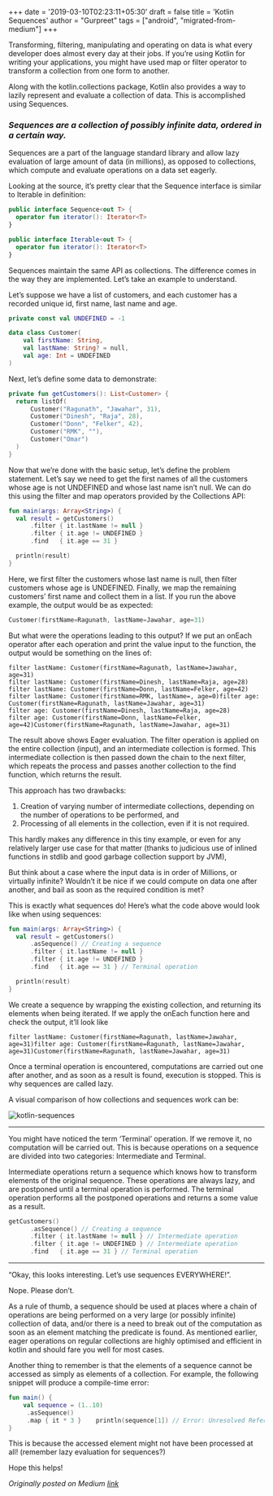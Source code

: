+++
date = '2019-03-10T02:23:11+05:30'
draft = false
title = 'Kotlin Sequences'
author = "Gurpreet"
tags = ["android", "migrated-from-medium"]
+++

Transforming, filtering, manipulating and operating on data is what every developer does almost every day at their jobs. If you’re using Kotlin for writing your applications, you might have used map or filter operator to transform a collection from one form to another.

Along with the kotlin.collections package, Kotlin also provides a way to lazily represent and evaluate a collection of data. This is accomplished using Sequences.

### *Sequences are a collection of possibly infinite data, ordered in a certain way.*

Sequences are a part of the language standard library and allow lazy evaluation of large amount of data (in millions), as opposed to collections, which compute and evaluate operations on a data set eagerly.

Looking at the source, it’s pretty clear that the Sequence interface is similar to Iterable in definition:

```kotlin
public interface Sequence<out T> {
  operator fun iterator(): Iterator<T>
}

public interface Iterable<out T> {
  operator fun iterator(): Iterator<T>
}
```

Sequences maintain the same API as collections. The difference comes in the way they are implemented. Let’s take an example to understand.

Let’s suppose we have a list of customers, and each customer has a recorded unique id, first name, last name and age.

```kotlin
private const val UNDEFINED = -1

data class Customer(
    val firstName: String,
    val lastName: String? = null,
    val age: Int = UNDEFINED
)
```

Next, let’s define some data to demonstrate:

```kotlin
private fun getCustomers(): List<Customer> {
  return listOf(
      Customer("Ragunath", "Jawahar", 31),
      Customer("Dinesh", "Raja", 28),
      Customer("Donn", "Felker", 42),
      Customer("RMK", ""),
      Customer("Omar")
  )
}
```

Now that we’re done with the basic setup, let’s define the problem statement. Let’s say we need to get the first names of all the customers whose age is not UNDEFINED and whose last name isn’t null. We can do this using the filter and map operators provided by the Collections API:

```kotlin
fun main(args: Array<String>) {
  val result = getCustomers()
      .filter { it.lastName != null }
      .filter { it.age != UNDEFINED }
      .find   { it.age == 31 }

  println(result)
}
```

Here, we first filter the customers whose last name is null, then filter customers whose age is UNDEFINED. Finally, we map the remaining customers’ first name and collect them in a list. If you run the above example, the output would be as expected:

```kotlin
Customer(firstName=Ragunath, lastName=Jawahar, age=31)
```

But what were the operations leading to this output? If we put an onEach operator after each operation and print the value input to the function, the output would be something on the lines of:

```
filter lastName: Customer(firstName=Ragunath, lastName=Jawahar, age=31)
filter lastName: Customer(firstName=Dinesh, lastName=Raja, age=28)
filter lastName: Customer(firstName=Donn, lastName=Felker, age=42)
filter lastName: Customer(firstName=RMK, lastName=, age=0)filter age: Customer(firstName=Ragunath, lastName=Jawahar, age=31)
filter age: Customer(firstName=Dinesh, lastName=Raja, age=28)
filter age: Customer(firstName=Donn, lastName=Felker, age=42)Customer(firstName=Ragunath, lastName=Jawahar, age=31)
```

The result above shows Eager evaluation. The filter operation is applied on the entire collection (input), and an intermediate collection is formed. This intermediate collection is then passed down the chain to the next filter, which repeats the process and passes another collection to the find function, which returns the result.

This approach has two drawbacks:

1. Creation of varying number of intermediate collections, depending on the number of operations to be performed, and
2. Processing of all elements in the collection, even if it is not required.

This hardly makes any difference in this tiny example, or even for any relatively larger use case for that matter (thanks to judicious use of inlined functions in stdlib and good garbage collection support by JVM),

But think about a case where the input data is in order of Millions, or virtually infinite? Wouldn’t it be nice if we could compute on data one after another, and bail as soon as the required condition is met?

This is exactly what sequences do! Here’s what the code above would look like when using sequences:

```kotlin
fun main(args: Array<String>) {
  val result = getCustomers()
      .asSequence() // Creating a sequence
      .filter { it.lastName != null }
      .filter { it.age != UNDEFINED }
      .find   { it.age == 31 } // Terminal operation

  println(result)
}
```

We create a sequence by wrapping the existing collection, and returning its elements when being iterated. If we apply the onEach function here and check the output, it’ll look like

```
filter lastName: Customer(firstName=Ragunath, lastName=Jawahar, age=31)filter age: Customer(firstName=Ragunath, lastName=Jawahar, age=31)Customer(firstName=Ragunath, lastName=Jawahar, age=31)
```

Once a terminal operation is encountered, computations are carried out one after another, and as soon as a result is found, execution is stopped. This is why sequences are called lazy.

A visual comparison of how collections and sequences work can be:

![kotlin-sequences](/assets/posts/kotlin-sequences-1.webp)

-----

You might have noticed the term ‘Terminal’ operation. If we remove it, no computation will be carried out. This is because operations on a sequence are divided into two categories: Intermediate and Terminal.

Intermediate operations return a sequence which knows how to transform elements of the original sequence. These operations are always lazy, and are postponed until a terminal operation is performed. The terminal operation performs all the postponed operations and returns a some value as a result.

```kotlin
getCustomers()
      .asSequence() // Creating a sequence
      .filter { it.lastName != null } // Intermediate operation
      .filter { it.age != UNDEFINED } // Intermediate operation
      .find   { it.age == 31 } // Terminal operation
```

-----

“Okay, this looks interesting. Let’s use sequences EVERYWHERE!”.

Nope. Please don’t.

As a rule of thumb, a sequence should be used at places where a chain of operations are being performed on a very large (or possibly infinite) collection of data, and/or there is a need to break out of the computation as soon as an element matching the predicate is found. As mentioned earlier, eager operations on regular collections are highly optimised and efficient in kotlin and should fare you well for most cases.

Another thing to remember is that the elements of a sequence cannot be accessed as simply as elements of a collection. For example, the following snippet will produce a compile-time error:

```kotlin
fun main() {
    val sequence = (1..10)
     .asSequence()
     .map { it * 3 }    println(sequence[1]) // Error: Unresolved Reference. None of the                                              following candidate is applicable because of receiver type mismatch.
}
```

This is because the accessed element might not have been processed at all! (remember lazy evaluation for sequences?)

Hope this helps!

*Originally posted on Medium [link](https://medium.com/android-news/kotlin-sequences-ac6dc7c883d3)*
